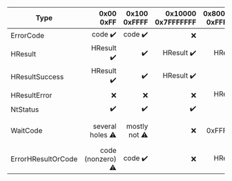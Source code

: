 | Type                  | 0x00<br>0xFF       | 0x100<br>0xFFFF | 0x10000<br>0x7FFFFFFF | 0x80000000<br>0xFFFFFFFF |
| --------------------- | ------------------:| ---------------:| ---------------------:| -------------------------:|
| ErrorCode             | code           ✔️ | code          ✔️|                     ❌|                         ❌|
| HResult               | HResult        ✔️ |               ✔️|             HResult ✔️| HResult                 ✔️|
| HResultSuccess        | HResult        ✔️ |               ✔️|             HResult ✔️|                         ❌|
| HResultError          |                ❌ |               ❌|                     ❌| HResult                 ✔️|
| NtStatus              |                ✔️ |               ✔️|                     ✔️|                         ✔️|
| WaitCode              | several holes  ⚠️ | mostly not    ⚠️|                     ❌| just 0xFFFFFFFF         ⚠️|
| ErrorHResultOrCode    | code (nonzero) ⚠️ | code          ✔️|                     ❌| HResult                 ✔️|
